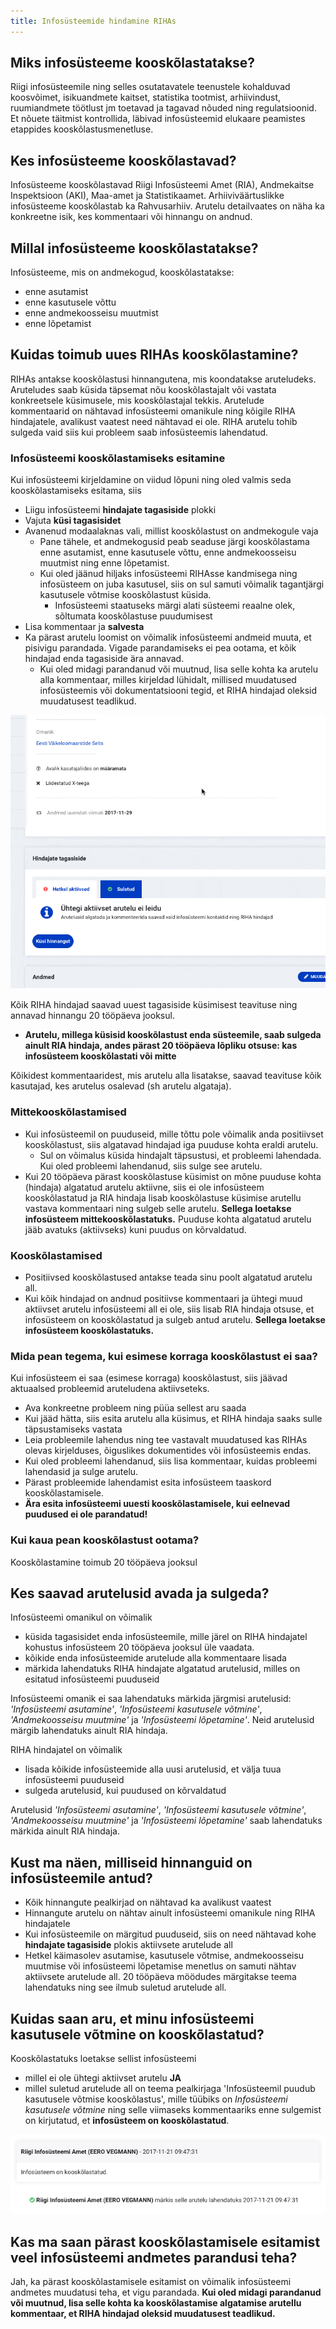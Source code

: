 ```yaml
---
title: Infosüsteemide hindamine RIHAs
---
```


## Miks infosüsteeme kooskõlastatakse?

Riigi infosüsteemile ning selles osutatavatele teenustele kohalduvad koosvõimet, isikuandmete kaitset, statistika tootmist, arhiivindust, ruumiandmete töötlust jm toetavad ja tagavad nõuded ning regulatsioonid. Et nõuete täitmist kontrollida, läbivad infosüsteemid elukaare peamistes etappides kooskõlastusmenetluse.

## Kes infosüsteeme kooskõlastavad?

Infosüsteeme kooskõlastavad Riigi Infosüsteemi Amet (RIA), Andmekaitse Inspektsioon (AKI), Maa-amet ja Statistikaamet. Arhiiviväärtuslikke infosüsteeme kooskõlastab ka Rahvusarhiiv.
Arutelu detailvaates on näha ka konkreetne isik, kes kommentaari või hinnangu on andnud.

## Millal infosüsteeme kooskõlastatakse?

Infosüsteeme, mis on andmekogud, kooskõlastatakse:
- enne asutamist
- enne kasutusele võttu
- enne andmekoosseisu muutmist
- enne lõpetamist

## Kuidas toimub uues RIHAs kooskõlastamine?

RIHAs antakse kooskõlastusi hinnangutena, mis koondatakse aruteludeks. Aruteludes saab küsida täpsemat nõu kooskõlastajalt või vastata konkreetsele küsimusele, mis kooskõlastajal tekkis. Arutelude kommentaarid on nähtavad infosüsteemi omanikule ning kõigile RIHA hindajatele, avalikust vaatest need nähtavad ei ole. RIHA arutelu tohib sulgeda vaid siis kui probleem saab infosüsteemis lahendatud.

### Infosüsteemi kooskõlastamiseks esitamine

Kui infosüsteemi kirjeldamine on viidud lõpuni ning oled valmis seda kooskõlastamiseks esitama, siis
- Liigu infosüsteemi **hindajate tagasiside** plokki
- Vajuta **küsi tagasisidet**
- Avanenud modaalaknas vali, millist kooskõlastust on andmekogule vaja
  - Pane tähele, et andmekogusid peab seaduse järgi kooskõlastama enne asutamist, enne kasutusele võttu, enne andmekoosseisu muutmist ning enne lõpetamist.
  - Kui oled jäänud hiljaks infosüsteemi RIHAsse kandmisega ning infosüsteem on juba kasutusel, siis on sul samuti võimalik tagantjärgi kasutusele võtmise kooskõlastust küsida. 
    - Infosüsteemi staatuseks märgi alati süsteemi reaalne olek, sõltumata kooskõlastuse puudumisest
- Lisa kommentaar ja **salvesta**
- Ka pärast arutelu loomist on võimalik infosüsteemi andmeid muuta, et pisivigu parandada. Vigade parandamiseks ei pea ootama, et kõik hindajad enda tagasiside ära annavad.
  - Kui oled midagi parandanud või muutnud, lisa selle kohta ka arutelu alla kommentaar, milles kirjeldad lühidalt, millised muudatused infosüsteemis või dokumentatsiooni tegid, et RIHA hindajad oleksid muudatusest teadlikud.

![Tagasiside küsimine](assets/images/data/submit-for-review.gif "Hindajatelt tagasiside küsimine")

Kõik RIHA hindajad saavad uuest tagasiside küsimisest teavituse ning annavad hinnangu 20 tööpäeva jooksul.

- **Arutelu, millega küsisid kooskõlastust enda süsteemile, saab sulgeda ainult RIA hindaja, andes pärast 20 tööpäeva lõpliku otsuse: kas infosüsteem kooskõlastati või mitte**

Kõikidest kommentaaridest, mis arutelu alla lisatakse, saavad teavituse kõik kasutajad, kes arutelus osalevad (sh arutelu algataja).

### Mittekooskõlastamised
- Kui infosüsteemil on puuduseid, mille tõttu pole võimalik anda positiivset kooskõlastust, siis algatavad hindajad iga puuduse kohta eraldi arutelu.
  - Sul on võimalus küsida hindajalt täpsustusi, et probleemi lahendada. Kui oled probleemi lahendanud, siis sulge see arutelu.
- Kui 20 tööpäeva pärast kooskõlastuse küsimist on mõne puuduse kohta (hindaja) algatatud arutelu aktiivne, siis ei ole infosüsteem kooskõlastatud ja RIA hindaja lisab kooskõlastuse küsimise arutellu vastava kommentaari ning sulgeb selle arutelu. **Sellega loetakse infosüsteem mittekooskõlastatuks.** Puuduse kohta algatatud arutelu jääb avatuks (aktiivseks) kuni puudus on kõrvaldatud.

### Kooskõlastamised
- Positiivsed kooskõlastused antakse teada sinu poolt algatatud arutelu all.
- Kui kõik hindajad on andnud positiivse kommentaari ja ühtegi muud aktiivset arutelu infosüsteemi all ei ole, siis lisab RIA hindaja otsuse, et infosüsteem on kooskõlastatud ja sulgeb antud arutelu. **Sellega loetakse infosüsteem kooskõlastatuks.**

### Mida pean tegema, kui esimese korraga kooskõlastust ei saa?

Kui infosüsteem ei saa (esimese korraga) kooskõlastust, siis jäävad aktuaalsed probleemid aruteludena aktiivseteks. 

- Ava konkreetne probleem ning püüa sellest aru saada
- Kui jääd hätta, siis esita arutelu alla küsimus, et RIHA hindaja saaks sulle täpsustamiseks vastata
- Leia probleemile lahendus ning tee vastavalt muudatused kas RIHAs olevas kirjelduses, õiguslikes dokumentides või infosüsteemis endas.
- Kui oled probleemi lahendanud, siis lisa kommentaar, kuidas probleemi lahendasid ja sulge arutelu.
- Pärast probleemide lahendamist esita infosüsteem taaskord kooskõlastamisele.
- **Ära esita infosüsteemi uuesti kooskõlastamisele, kui eelnevad puudused ei ole parandatud!** 

### Kui kaua pean kooskõlastust ootama?

Kooskõlastamine toimub 20 tööpäeva jooksul

## Kes saavad arutelusid avada ja sulgeda?

Infosüsteemi omanikul on võimalik 
- küsida tagasisidet enda infosüsteemile, mille järel on RIHA hindajatel kohustus infosüsteem 20 tööpäeva jooksul üle vaadata.
- kõikide enda infosüsteemide arutelude alla kommentaare lisada
- märkida lahendatuks RIHA hindajate algatatud arutelusid, milles on esitatud infosüsteemi puuduseid

Infosüsteemi omanik ei saa lahendatuks märkida järgmisi arutelusid: _'Infosüsteemi asutamine'_, _'Infosüsteemi kasutusele võtmine'_, _'Andmekoosseisu muutmine'_ ja _'Infosüsteemi lõpetamine'_. Neid arutelusid märgib lahendatuks ainult RIA hindaja.

RIHA hindajatel on võimalik
- lisada kõikide infosüsteemide alla uusi arutelusid, et välja tuua infosüsteemi puuduseid
- sulgeda arutelusid, kui puudused on kõrvaldatud

Arutelusid _'Infosüsteemi asutamine'_, _'Infosüsteemi kasutusele võtmine'_, _'Andmekoosseisu muutmine'_ ja _'Infosüsteemi lõpetamine'_ saab lahendatuks märkida ainult RIA hindaja.

## Kust ma näen, milliseid hinnanguid on infosüsteemile antud?

- Kõik hinnangute pealkirjad on nähtavad ka avalikust vaatest
- Hinnangute arutelu on nähtav ainult infosüsteemi omanikule ning RIHA hindajatele
- Kui infosüsteemile on märgitud puuduseid, siis on need nähtavad kohe **hindajate tagasiside** plokis aktiivsete arutelude all
- Hetkel käimasolev asutamise, kasutusele võtmise, andmekoosseisu muutmise või infosüsteemi lõpetamise menetlus on samuti nähtav aktiivsete arutelude all. 20 tööpäeva möödudes märgitakse teema lahendatuks ning see ilmub suletud arutelude all.

## Kuidas saan aru, et minu infosüsteemi kasutusele võtmine on kooskõlastatud?

Kooskõlastatuks loetakse sellist infosüsteemi

- millel ei ole ühtegi aktiivset arutelu **JA**
- millel suletud arutelude all on teema pealkirjaga 'Infosüsteemil puudub kasutusele võtmise kooskõlastus', mille tüübiks on _Infosüsteemi kasutusele võtmine_ ning selle viimaseks kommentaariks enne sulgemist on kirjutatud, et **infosüsteem on kooskõlastatud**.

![Kooskõlastamise koondotsus](assets/images/data/approved-system.png "Kooskõlastamise koondotsus")


## Kas ma saan pärast kooskõlastamisele esitamist veel infosüsteemi andmetes parandusi teha?

Jah, ka pärast kooskõlastamisele esitamist on võimalik infosüsteemi andmetes muudatusi teha, et vigu parandada.
**Kui oled midagi parandanud või muutnud, lisa selle kohta ka kooskõlastamise algatamise arutellu kommentaar, et RIHA hindajad oleksid muudatusest teadlikud.**



